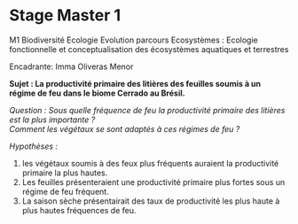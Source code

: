 # Stage Master 1 

M1 Biodiversité Ecologie Evolution parcours Ecosystèmes : Ecologie fonctionnelle et conceptualisation des écosystèmes aquatiques et terrestres

Encadrante: Imma Oliveras Menor 

**Sujet : La productivité primaire des litières des feuilles soumis à un régime de feu dans le biome Cerrado au Brésil.**

*Question :* 
*Sous quelle fréquence de feu la productivité primaire des litières est la plus importante ?*                  
*Comment les végétaux se sont adaptés à ces régimes de feu ?*      

*Hypothèses :* 
1) les végétaux soumis à des feux plus fréquents auraient la productivité primaire la plus hautes.
2) Les feuilles présenteraient une productivité primaire plus fortes sous un régime de feu fréquent.
3) La saison sèche présentairait des taux de productivité les plus haute à plus hautes fréquences de feu.

